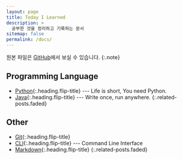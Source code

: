 ```yaml
---
layout: page
title: Today I Learned
description: >
  공부한 것을 정리하고 기록하는 문서
sitemap: false
permalink: /docs/
---
```

원본 파일은 [GitHub](https://github.com/Jeeyoun-S/Jeeyoun-S.github.io/tree/master/docs)에서 보실 수 있습니다.
{:.note} 

## Programming Language
* [Python]{:.heading.flip-title} --- Life is short, You need Python.
* [Java]{:.heading.flip-title} --- Write once, run anywhere.
{:.related-posts.faded}

## Other
* [Git]{:.heading.flip-title}
* [CLI]{:.heading.flip-title} --- Command Line Interface
* [Markdown]{:.heading.flip-title}
{:.related-posts.faded}

[Python]: /docs/python/
[Java]: /docs/java/
[Markdown]: markdown.md
[CLI]: cli.md
[Git]: git.md
